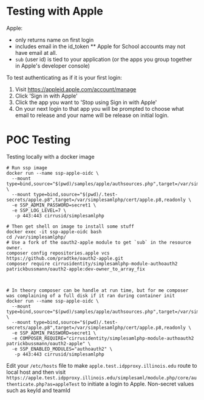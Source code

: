 
# Testing with Apple

Apple:
* only returns name on first login
* includes email in the id_token
** Apple for School accounts may not have email at all.
* `sub` (user id) is tied to your application (or the apps you group together in Apple's developer console)

To test authenticating as if it is your first login:
1. Visit https://appleid.apple.com/account/manage
2. Click 'Sign in with Apple'
3. Click the app you want to 'Stop using Sign in with Apple'
4. On your next login to that app you will be prompted to choose what email to release and your name
will be release on initial login.

# POC Testing

Testing locally with a docker image

```
# Run ssp image
docker run --name ssp-apple-oidc \
  --mount type=bind,source="$(pwd)/samples/apple/authsources.php",target=/var/simplesamlphp/config/authsources.php,readonly \
  --mount type=bind,source="$(pwd)/.test-secrets/apple.p8",target=/var/simplesamlphp/cert/apple.p8,readonly \
  -e SSP_ADMIN_PASSWORD=secret1 \
  -e SSP_LOG_LEVEL=7 \
   -p 443:443 cirrusid/simplesamlphp

# Then get shell on image to install some stuff
docker exec -it ssp-apple-oidc bash
cd /var/simplesamlphp/
# Use a fork of the oauth2-apple module to get `sub` in the resource owner.
composer config repositories.apple vcs https://github.com/pradtke/oauth2-apple.git
composer require cirrusidentity/simplesamlphp-module-authoauth2 patrickbussmann/oauth2-apple:dev-owner_to_array_fix



# In theory composer can be handle at run time, but for me composer was complaining of a full disk if it ran during container init
docker run --name ssp-apple-oidc \
  --mount type=bind,source="$(pwd)/samples/apple/authsources.php",target=/var/simplesamlphp/config/authsources.php,readonly \
  --mount type=bind,source="$(pwd)/.test-secrets/apple.p8",target=/var/simplesamlphp/cert/apple.p8,readonly \
  -e SSP_ADMIN_PASSWORD=secret1 \
  -e COMPOSER_REQUIRE="cirrusidentity/simplesamlphp-module-authoauth2 patrickbussmann/oauth2-apple" \
  -e SSP_ENABLED_MODULES="authoauth2" \
   -p 443:443 cirrusid/simplesamlphp
```

Edit your `/etc/hosts` file to make `apple.test.idpproxy.illinois.edu` route to local host and then visit
 `https://apple.test.idpproxy.illinois.edu/simplesaml/module.php/core/authenticate.php?as=appleTest` to
initiate a login to Apple. Non-secret values such as keyId and teamId